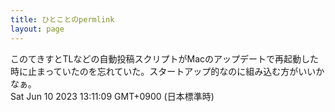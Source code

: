 ```yaml
---
title: ひとことのpermlink
layout: page
---
```

<div class="box" dt="1686370269089">
  このてきすとTLなどの自動投稿スクリプトがMacのアップデートで再起動した時に止まっていたのを忘れていた。スタートアップ的なのに組み込む方がいいかなぁ。
  <div class="content is-small">Sat Jun 10 2023 13:11:09 GMT+0900 (日本標準時)</div>
</div>